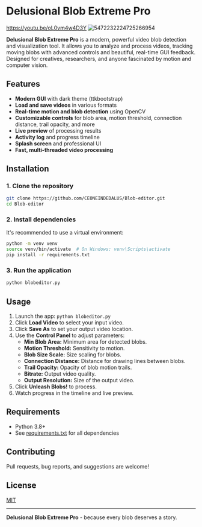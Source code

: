# Delusional Blob Extreme Pro
https://youtu.be/oL0vm4w4D3Y
![5472232224725266954](https://github.com/user-attachments/assets/1fc7e7ef-c733-48c7-a8f1-c0026d78b3b4)

**Delusional Blob Extreme Pro** is a modern, powerful video blob detection and visualization tool. It allows you to analyze and process videos, tracking moving blobs with advanced controls and beautiful, real-time GUI feedback. Designed for creatives, researchers, and anyone fascinated by motion and computer vision.

## Features

- **Modern GUI** with dark theme (ttkbootstrap)
- **Load and save videos** in various formats
- **Real-time motion and blob detection** using OpenCV
- **Customizable controls** for blob area, motion threshold, connection distance, trail opacity, and more
- **Live preview** of processing results
- **Activity log** and progress timeline
- **Splash screen** and professional UI
- **Fast, multi-threaded video processing**

## Installation

### 1. Clone the repository

```bash
git clone https://github.com/CEONEINDEDALUS/Blob-editor.git
cd Blob-editor
```

### 2. Install dependencies

It's recommended to use a virtual environment:

```bash
python -m venv venv
source venv/bin/activate  # On Windows: venv\Scripts\activate
pip install -r requirements.txt
```

### 3. Run the application

```bash
python blobeditor.py
```

## Usage

1. Launch the app: `python blobeditor.py`
2. Click **Load Video** to select your input video.
3. Click **Save As** to set your output video location.
4. Use the **Control Panel** to adjust parameters:
   - **Min Blob Area:** Minimum area for detected blobs.
   - **Motion Threshold:** Sensitivity to motion.
   - **Blob Size Scale:** Size scaling for blobs.
   - **Connection Distance:** Distance for drawing lines between blobs.
   - **Trail Opacity:** Opacity of blob motion trails.
   - **Bitrate:** Output video quality.
   - **Output Resolution:** Size of the output video.
5. Click **Unleash Blobs!** to process.
6. Watch progress in the timeline and live preview.

## Requirements

- Python 3.8+
- See [requirements.txt](requirements.txt) for all dependencies

## Contributing

Pull requests, bug reports, and suggestions are welcome!

## License

[MIT](LICENSE)

---

**Delusional Blob Extreme Pro** - because every blob deserves a story.

